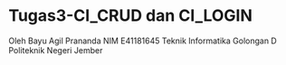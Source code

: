 #  Tugas3-CI_CRUD dan CI_LOGIN
Oleh Bayu Agil Prananda
NIM E41181645
Teknik Informatika Golongan D
Politeknik Negeri Jember
